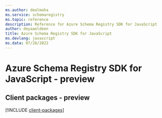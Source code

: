 ```yaml
---
ms.author: dealmaha
ms.service: schemaregistry
ms.topic: reference
description: Reference for Azure Schema Registry SDK for JavaScript
author: deyaaeldeen
title: Azure Schema Registry SDK for JavaScript
ms.devlang: javascript
ms.data: 07/28/2022
---
```

# Azure Schema Registry SDK for JavaScript - preview

## Client packages - preview
[!INCLUDE [client-packages](schema-registry-client-index.md)]